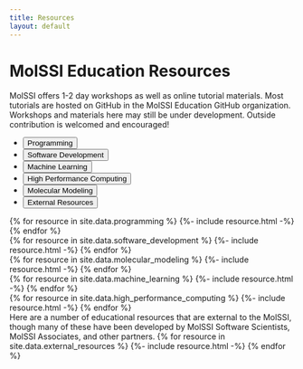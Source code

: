 ```yaml
---
title: Resources
layout: default
---
```


# MolSSI Education Resources

MolSSI offers 1-2 day workshops as well as online tutorial materials. Most tutorials are hosted on GitHub in the MolSSI Education GitHub organization. Workshops and materials here may still be under development. Outside contribution is welcomed and encouraged!

<!-- Tab links -->
<div id="resources-nav" class="tab">
  <nav class="navbar navbar-expand-lg navbar-light bg-light tab resources">
    <div class="collapse navbar-collapse h-100 p-0 " id="navbarNav">
      <ul class="navbar-nav">
        <li class="nav-item" onclick="openCategory(event, 'Programming')", id="defaultOpen">
          <button class="tablinks h-100">Programming</button>
        </li>
        <li class="nav-item" onclick="openCategory(event, 'software-development')">
          <button class="tablinks h-100">Software Development</button>
        </li>
        <li class="nav-item" onclick="openCategory(event, 'machine-learning')">
          <button class="tablinks h-100">Machine Learning</button>
        </li>
        <li class="nav-item" onclick="openCategory(event, 'high-performance-computing')">
          <button class="tablinks h-100">High Performance Computing</button>
        </li>
        <li class="nav-item " onclick="openCategory(event, 'molecular-modeling')">
          <button class="tablinks h-100">Molecular Modeling</button>
        </li>
        <li class="nav-item" onclick="openCategory(event, 'external-resources')">
          <button class="tablinks h-100">External Resources</button>
        </li>
      </ul>
    </div>
  </nav>
</div>

<!-- Tab content -->
<div id="Programming" class="tabcontent">
{% for resource in site.data.programming %}
{%- include resource.html -%}
{% endfor %}
</div>

<div id="software-development" class="tabcontent">
{%  for resource in site.data.software_development %}
{%- include resource.html -%}
{% endfor %}
</div>

<div id="molecular-modeling" class="tabcontent">
{%  for resource in site.data.molecular_modeling %}
{%- include resource.html -%}
{% endfor %}
</div>

<div id="machine-learning" class="tabcontent">
{% for resource in site.data.machine_learning %}
{%- include resource.html -%}
{% endfor %}
</div>

<div id="high-performance-computing" class="tabcontent">
{% for resource in site.data.high_performance_computing %}
{%- include resource.html -%}
{% endfor %}
</div>

<div id='external-resources' class='tabcontent'>
Here are a number of educational resources that are external to the MolSSI, though many of these have been developed by MolSSI Software Scientists, MolSSI Associates, and other partners.
{%  for resource in site.data.external_resources %}
{%- include resource.html -%}
{% endfor %}
</div>

<!-- Get the element with id="defaultOpen" and click on it after the whole page loaded-->
<script>
  document.getElementById('defaultOpen').click();
</script>
